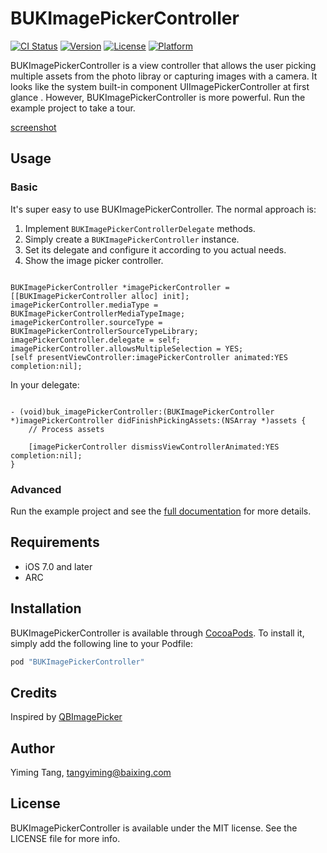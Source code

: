 # BUKImagePickerController

[![CI Status](http://img.shields.io/travis/iException/BUKImagePickerController.svg?style=flat)](https://travis-ci.org/iException/BUKImagePickerController)
[![Version](https://img.shields.io/cocoapods/v/BUKImagePickerController.svg?style=flat)](http://cocoapods.org/pods/BUKImagePickerController)
[![License](https://img.shields.io/cocoapods/l/BUKImagePickerController.svg?style=flat)](http://cocoapods.org/pods/BUKImagePickerController)
[![Platform](https://img.shields.io/cocoapods/p/BUKImagePickerController.svg?style=flat)](http://cocoapods.org/pods/BUKImagePickerController)

BUKImagePickerController is a view controller that allows the user picking multiple assets from the photo libray or capturing images with a camera. It looks like the system built-in component UIImagePickerController at first glance . However, BUKImagePickerController is more powerful. Run the example project to take a tour.

[screenshot](https://github.com/iException/BUKImagePickerController/blob/master/screenshot.png)


## Usage

### Basic

It's super easy to use BUKImagePickerController. The normal approach is:

1. Implement `BUKImagePickerControllerDelegate` methods.
2. Simply create a `BUKImagePickerController` instance.
3. Set its delegate and configure it according to you actual needs.
4. Show the image picker controller.

``` obj-c

BUKImagePickerController *imagePickerController = [[BUKImagePickerController alloc] init];
imagePickerController.mediaType = BUKImagePickerControllerMediaTypeImage;
imagePickerController.sourceType = BUKImagePickerControllerSourceTypeLibrary;
imagePickerController.delegate = self;
imagePickerController.allowsMultipleSelection = YES;
[self presentViewController:imagePickerController animated:YES completion:nil];

```

In your delegate:

``` obj-c

- (void)buk_imagePickerController:(BUKImagePickerController *)imagePickerController didFinishPickingAssets:(NSArray *)assets {
    // Process assets

    [imagePickerController dismissViewControllerAnimated:YES completion:nil];
}

```


### Advanced

Run the example project and see the [full documentation](https://github.com/iException/BUKImagePickerController/blob/master/BUKImagePickerController/Classes/BUKImagePickerController.h) for more details.


## Requirements

* iOS 7.0 and later
* ARC


## Installation

BUKImagePickerController is available through [CocoaPods](http://cocoapods.org). To install
it, simply add the following line to your Podfile:

``` ruby
pod "BUKImagePickerController"
```


## Credits

Inspired by [QBImagePicker](https://github.com/questbeat/QBImagePicker)


## Author

Yiming Tang, tangyiming@baixing.com


## License

BUKImagePickerController is available under the MIT license. See the LICENSE file for more info.
